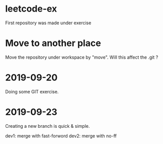 # leetcode-ex
First repository was made under exercise

# Move to another place
Move the repository under workspace by "move".
Will this affect the .git ?

# 2019-09-20
Doing some GIT exercise.

# 2019-09-23
Creating a new branch is quick & simple.

dev1: merge with fast-forword
dev2: merge with no-ff
